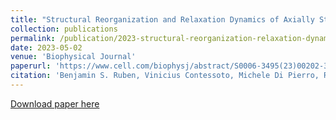 ```yaml
---
title: "Structural Reorganization and Relaxation Dynamics of Axially Stressed Chromosomes"
collection: publications
permalink: /publication/2023-structural-reorganization-relaxation-dynamics
date: 2023-05-02
venue: 'Biophysical Journal'
paperurl: 'https://www.cell.com/biophysj/abstract/S0006-3495(23)00202-3'
citation: 'Benjamin S. Ruben, Vinicius Contessoto, Michele Di Pierro, Ryan Cheng, Jose Onuchic. (2023). &quot;Structural Reorganization and Relaxation Dynamics of Axially Stressed Chromosomes.&quot; <i>Biophysical Journal</i>.'
---
```


[Download paper here](https://www.cell.com/biophysj/abstract/S0006-3495(23)00202-3)
